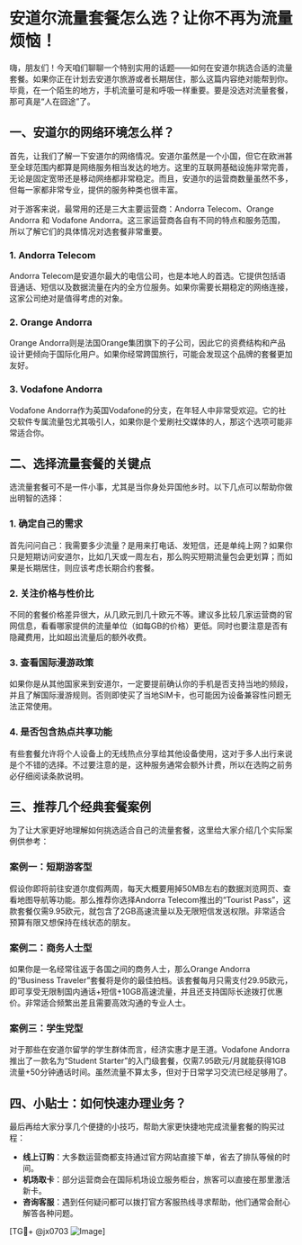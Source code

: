 # 安道尔流量套餐怎么选？让你不再为流量烦恼！

嗨，朋友们！今天咱们聊聊一个特别实用的话题——如何在安道尔挑选合适的流量套餐。如果你正在计划去安道尔旅游或者长期居住，那么这篇内容绝对能帮到你。毕竟，在一个陌生的地方，手机流量可是和呼吸一样重要。要是没选对流量套餐，那可真是“人在囧途”了。

## 一、安道尔的网络环境怎么样？

首先，让我们了解一下安道尔的网络情况。安道尔虽然是一个小国，但它在欧洲甚至全球范围内都算是网络服务相当发达的地方。这里的互联网基础设施非常完善，无论是固定宽带还是移动网络都非常稳定。而且，安道尔的运营商数量虽然不多，但每一家都非常专业，提供的服务种类也很丰富。

对于游客来说，最常用的还是三大主要运营商：Andorra Telecom、Orange Andorra 和 Vodafone Andorra。这三家运营商各自有不同的特点和服务范围，所以了解它们的具体情况对选套餐非常重要。

### 1. Andorra Telecom
Andorra Telecom是安道尔最大的电信公司，也是本地人的首选。它提供包括语音通话、短信以及数据流量在内的全方位服务。如果你需要长期稳定的网络连接，这家公司绝对是值得考虑的对象。

### 2. Orange Andorra
Orange Andorra则是法国Orange集团旗下的子公司，因此它的资费结构和产品设计更倾向于国际化用户。如果你经常跨国旅行，可能会发现这个品牌的套餐更加友好。

### 3. Vodafone Andorra
Vodafone Andorra作为英国Vodafone的分支，在年轻人中非常受欢迎。它的社交软件专属流量包尤其吸引人，如果你是个爱刷社交媒体的人，那这个选项可能非常适合你。

## 二、选择流量套餐的关键点

选流量套餐可不是一件小事，尤其是当你身处异国他乡时。以下几点可以帮助你做出明智的选择：

### 1. 确定自己的需求
首先问问自己：我需要多少流量？是用来打电话、发短信，还是单纯上网？如果你只是短期访问安道尔，比如几天或一周左右，那么购买短期流量包会更划算；而如果是长期居住，则应该考虑长期合约套餐。

### 2. 关注价格与性价比
不同的套餐价格差异很大，从几欧元到几十欧元不等。建议多比较几家运营商的官网信息，看看哪家提供的流量单位（如每GB的价格）更低。同时也要注意是否有隐藏费用，比如超出流量后的额外收费。

### 3. 查看国际漫游政策
如果你是从其他国家来到安道尔，一定要提前确认你的手机是否支持当地的频段，并且了解国际漫游规则。否则即使买了当地SIM卡，也可能因为设备兼容性问题无法正常使用。

### 4. 是否包含热点共享功能
有些套餐允许将个人设备上的无线热点分享给其他设备使用，这对于多人出行来说是个不错的选择。不过要注意的是，这种服务通常会额外计费，所以在选购之前务必仔细阅读条款说明。

## 三、推荐几个经典套餐案例

为了让大家更好地理解如何挑选适合自己的流量套餐，这里给大家介绍几个实际案例供参考：

### 案例一：短期游客型
假设你即将前往安道尔度假两周，每天大概要用掉50MB左右的数据浏览网页、查看地图导航等功能。那么推荐你选择Andorra Telecom推出的“Tourist Pass”，这款套餐仅需9.95欧元，就包含了2GB高速流量以及无限短信发送权限。非常适合预算有限又想保持在线状态的朋友。

### 案例二：商务人士型
如果你是一名经常往返于各国之间的商务人士，那么Orange Andorra的“Business Traveler”套餐将是你的最佳拍档。该套餐每月只需支付29.95欧元，即可享受无限制国内通话+短信+10GB高速流量，并且还支持国际长途拨打优惠价。非常适合频繁出差且需要高效沟通的专业人士。

### 案例三：学生党型
对于那些在安道尔留学的学生群体而言，经济实惠才是王道。Vodafone Andorra推出了一款名为“Student Starter”的入门级套餐，仅需7.95欧元/月就能获得1GB流量+50分钟通话时间。虽然流量不算太多，但对于日常学习交流已经足够用了。

## 四、小贴士：如何快速办理业务？

最后再给大家分享几个便捷的小技巧，帮助大家更快捷地完成流量套餐的购买过程：

- **线上订购**：大多数运营商都支持通过官方网站直接下单，省去了排队等候的时间。
- **机场取卡**：部分运营商会在国际机场设立服务柜台，旅客可以直接在那里激活新卡。
- **咨询客服**：遇到任何疑问都可以拨打官方客服热线寻求帮助，他们通常会耐心解答各种问题。

[TG💪+ @jx0703 ![Image](https://github.com/user-attachments/assets/dbca1d08-cadb-493c-b0ec-ad6f7a83f270)]